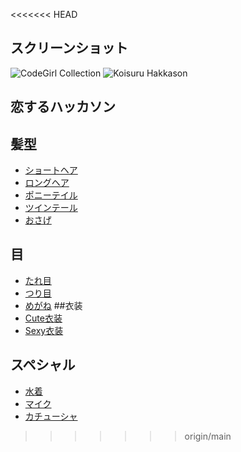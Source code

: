 <<<<<<< HEAD
## スクリーンショット
![CodeGirl Collection](Codegirl.png)
![Koisuru Hakkason](./koisuru.png)

## 恋するハッカソン
## 髪型
- [ショートヘア](./shorthair.py)
- [ロングヘア](./longhair.py)
- [ポニーテイル](./poniytail.py)
- [ツインテール](./twintail.py)
- [おさげ](./osage.py)
## 目
- [たれ目](./tareme.py)
- [つり目](./turime.py)
- [めがね](./megane.py)
##衣装
- [Cute衣装](./cute.py)
- [Sexy衣装](./sexy.py)
## スペシャル
- [水着](./mizugi.py)
- [マイク](./maiku.py)
- [カチューシャ](./katyusya.py)
>>>>>>> origin/main

